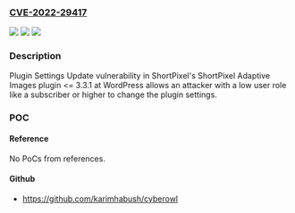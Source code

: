 ### [CVE-2022-29417](https://cve.mitre.org/cgi-bin/cvename.cgi?name=CVE-2022-29417)
![](https://img.shields.io/static/v1?label=Product&message=ShortPixel%20Adaptive%20Images%20(WordPress%20plugin)&color=blue)
![](https://img.shields.io/static/v1?label=Version&message=n%2Fa&color=blue)
![](https://img.shields.io/static/v1?label=Vulnerability&message=CWE-284%20Improper%20Access%20Control&color=brighgreen)

### Description

Plugin Settings Update vulnerability in ShortPixel's ShortPixel Adaptive Images plugin <= 3.3.1 at WordPress allows an attacker with a low user role like a subscriber or higher to change the plugin settings.

### POC

#### Reference
No PoCs from references.

#### Github
- https://github.com/karimhabush/cyberowl

